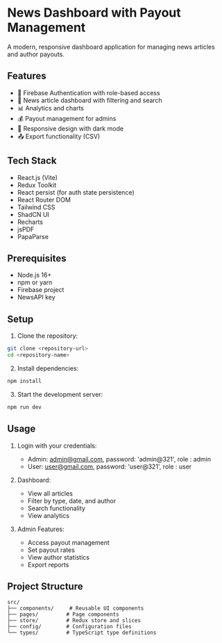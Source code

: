 # News Dashboard with Payout Management

A modern, responsive dashboard application for managing news articles and author payouts.

## Features

- 🔐 Firebase Authentication with role-based access
- 📰 News article dashboard with filtering and search
- 📊 Analytics and charts
- 💰 Payout management for admins
- 📱 Responsive design with dark mode
- 📤 Export functionality (CSV)

## Tech Stack

- React.js (Vite)
- Redux Toolkit
- React persist (for auth state persistence)
- React Router DOM
- Tailwind CSS
- ShadCN UI
- Recharts
- jsPDF
- PapaParse

## Prerequisites

- Node.js 16+
- npm or yarn
- Firebase project
- NewsAPI key

## Setup

1. Clone the repository:
```bash
git clone <repository-url>
cd <repository-name>
```

2. Install dependencies:
```bash
npm install
```


3. Start the development server:
```bash
npm run dev
```

## Usage

1. Login with your credentials:

   - Admin: admin@gmail.com, password: 'admin@321', role : admin
   - User: user@gmail.com, password: 'user@321', role : user

2. Dashboard:
   - View all articles
   - Filter by type, date, and author
   - Search functionality
   - View analytics

3. Admin Features:
   - Access payout management
   - Set payout rates
   - View author statistics
   - Export reports

## Project Structure

```
src/
├── components/     # Reusable UI components
├── pages/         # Page components
├── store/         # Redux store and slices
├── config/        # Configuration files
└── types/         # TypeScript type definitions
```

